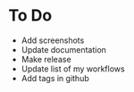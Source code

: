 To Do
=====

* Add screenshots
* Update documentation
* Make release
* Update list of my workflows
* Add tags in github